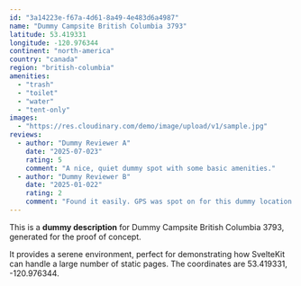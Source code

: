 ```yaml
---
id: "3a14223e-f67a-4d61-8a49-4e483d6a4987"
name: "Dummy Campsite British Columbia 3793"
latitude: 53.419331
longitude: -120.976344
continent: "north-america"
country: "canada"
region: "british-columbia"
amenities:
  - "trash"
  - "toilet"
  - "water"
  - "tent-only"
images:
  - "https://res.cloudinary.com/demo/image/upload/v1/sample.jpg"
reviews:
  - author: "Dummy Reviewer A"
    date: "2025-07-023"
    rating: 5
    comment: "A nice, quiet dummy spot with some basic amenities."
  - author: "Dummy Reviewer B"
    date: "2025-01-022"
    rating: 2
    comment: "Found it easily. GPS was spot on for this dummy location."
---
```


This is a **dummy description** for Dummy Campsite British Columbia 3793, generated for the proof of concept.

It provides a serene environment, perfect for demonstrating how SvelteKit can handle a large number of static pages. The coordinates are 53.419331, -120.976344.
